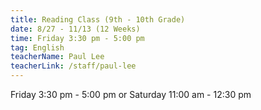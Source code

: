 ```yaml
---
title: Reading Class (9th - 10th Grade)
date: 8/27 - 11/13 (12 Weeks)
time: Friday 3:30 pm - 5:00 pm
tag: English
teacherName: Paul Lee
teacherLink: /staff/paul-lee
---
```

Friday 3:30 pm - 5:00 pm or Saturday 11:00 am - 12:30 pm